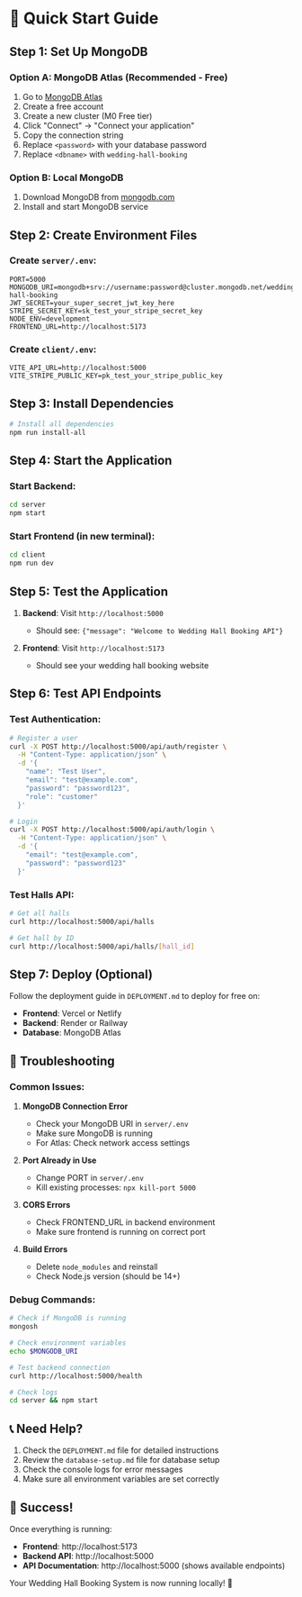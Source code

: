 # 🚀 Quick Start Guide

## Step 1: Set Up MongoDB

### Option A: MongoDB Atlas (Recommended - Free)
1. Go to [MongoDB Atlas](https://www.mongodb.com/atlas)
2. Create a free account
3. Create a new cluster (M0 Free tier)
4. Click "Connect" → "Connect your application"
5. Copy the connection string
6. Replace `<password>` with your database password
7. Replace `<dbname>` with `wedding-hall-booking`

### Option B: Local MongoDB
1. Download MongoDB from [mongodb.com](https://www.mongodb.com/try/download/community)
2. Install and start MongoDB service

## Step 2: Create Environment Files

### Create `server/.env`:
```env
PORT=5000
MONGODB_URI=mongodb+srv://username:password@cluster.mongodb.net/wedding-hall-booking
JWT_SECRET=your_super_secret_jwt_key_here
STRIPE_SECRET_KEY=sk_test_your_stripe_secret_key
NODE_ENV=development
FRONTEND_URL=http://localhost:5173
```

### Create `client/.env`:
```env
VITE_API_URL=http://localhost:5000
VITE_STRIPE_PUBLIC_KEY=pk_test_your_stripe_public_key
```

## Step 3: Install Dependencies

```bash
# Install all dependencies
npm run install-all
```

## Step 4: Start the Application

### Start Backend:
```bash
cd server
npm start
```

### Start Frontend (in new terminal):
```bash
cd client
npm run dev
```

## Step 5: Test the Application

1. **Backend**: Visit `http://localhost:5000`
   - Should see: `{"message": "Welcome to Wedding Hall Booking API"}`

2. **Frontend**: Visit `http://localhost:5173`
   - Should see your wedding hall booking website

## Step 6: Test API Endpoints

### Test Authentication:
```bash
# Register a user
curl -X POST http://localhost:5000/api/auth/register \
  -H "Content-Type: application/json" \
  -d '{
    "name": "Test User",
    "email": "test@example.com",
    "password": "password123",
    "role": "customer"
  }'

# Login
curl -X POST http://localhost:5000/api/auth/login \
  -H "Content-Type: application/json" \
  -d '{
    "email": "test@example.com",
    "password": "password123"
  }'
```

### Test Halls API:
```bash
# Get all halls
curl http://localhost:5000/api/halls

# Get hall by ID
curl http://localhost:5000/api/halls/[hall_id]
```

## Step 7: Deploy (Optional)

Follow the deployment guide in `DEPLOYMENT.md` to deploy for free on:
- **Frontend**: Vercel or Netlify
- **Backend**: Render or Railway
- **Database**: MongoDB Atlas

## 🚨 Troubleshooting

### Common Issues:

1. **MongoDB Connection Error**
   - Check your MongoDB URI in `server/.env`
   - Make sure MongoDB is running
   - For Atlas: Check network access settings

2. **Port Already in Use**
   - Change PORT in `server/.env`
   - Kill existing processes: `npx kill-port 5000`

3. **CORS Errors**
   - Check FRONTEND_URL in backend environment
   - Make sure frontend is running on correct port

4. **Build Errors**
   - Delete `node_modules` and reinstall
   - Check Node.js version (should be 14+)

### Debug Commands:
```bash
# Check if MongoDB is running
mongosh

# Check environment variables
echo $MONGODB_URI

# Test backend connection
curl http://localhost:5000/health

# Check logs
cd server && npm start
```

## 📞 Need Help?

1. Check the `DEPLOYMENT.md` file for detailed instructions
2. Review the `database-setup.md` file for database setup
3. Check the console logs for error messages
4. Make sure all environment variables are set correctly

## 🎉 Success!

Once everything is running:
- **Frontend**: http://localhost:5173
- **Backend API**: http://localhost:5000
- **API Documentation**: http://localhost:5000 (shows available endpoints)

Your Wedding Hall Booking System is now running locally! 🎊 